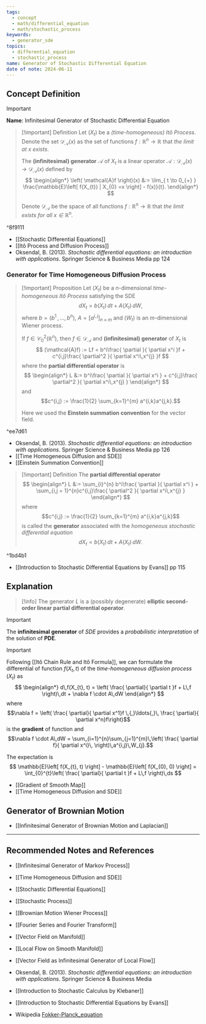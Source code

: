 ```yaml
---
tags:
  - concept
  - math/differential_equation
  - math/stochastic_process
keywords:
  - generator_sde
topics:
  - differential_equation
  - stochastic_process
name: Generator of Stochastic Differential Equation
date of note: 2024-06-11
---
```


## Concept Definition

>[!important]
>**Name**: Infinitesimal Generator of Stochastic Differential Equation


>[!important] Definition
>Let $(X_{t})$ be a *(time-homogeneous) Itô Process*. Denote the set $\mathcal{D}_{\mathcal{A}}(x)$ as the set of functions $f: \mathbb{R}^n \to \mathbb{R}$ that *the limit at $x$ exists*.
>
>The **(infinitesimal) generator** $\mathcal{A}$ of $X_{t}$ is a linear operator $\mathcal{A}: \mathcal{D}_{\mathcal{A}}(x) \to \mathcal{D}_{\mathcal{A}}(x)$ defined by 
>$$
>\begin{align*}
>\left( \mathcal{A}f \right)(x) &:= \lim_{ t \to 0_{+} }   \frac{\mathbb{E}\left[ f(X_{t}) | X_{0} =x \right] - f(x)}{t}.
>\end{align*}
>$$
>
>Denote $\mathcal{D}_{\mathcal{A}}$ be the space of all functions  $f: \mathbb{R}^n \to \mathbb{R}$ that *the limit exists for all $x\in \mathbb{R}^n$.*

^8f9111

- [[Stochastic Differential Equations]]
- [[Itô Process and Diffusion Process]]
- Oksendal, B. (2013). _Stochastic differential equations: an introduction with applications_. Springer Science & Business Media pp 124




### Generator for Time Homogeneous Diffusion Process


>[!important] Proposition
>Let $(X_{t})$ be a $n$-dimensional *time-homogeneous Itô Process* satisfying the SDE 
>$$
>dX_{t} = b(X_{t})\,dt + A(X_{t})\,dW,
>$$
>where $b = (b^1 \,{,}\ldots{,}\,b^n)$, $A = [a^{i,j}]_{n \times m}$ and $(W_{t})$ is an $m$-dimensional Wiener process.
>
>If $f \in \mathcal{C}_{0}^2(\mathbb{R}^n)$, then $f\in \mathcal{D}_{\mathcal{A}}$ and **(infinitesimal) generator** of $X_{t}$ is
>$$
>(\mathcal{A}f) := Lf = b^i\frac{ \partial  }{ \partial x^i }f + c^{i,j}\frac{ \partial^2  }{ \partial x^i\,x^{j} }f
>$$
>where the **partial differential operator** is
>$$
>\begin{align*}
>L &:=  b^i\frac{ \partial  }{ \partial x^i } + c^{i,j}\frac{ \partial^2  }{ \partial x^i\,x^{j} }
>\end{align*} 
>$$ 
>and $$c^{i,j} := \frac{1}{2} \sum_{k=1}^{m} a^{i,k}a^{j,k}.$$
>
>Here we used the **Einstein summation convention** for the vector field.

^ee7d61

- Oksendal, B. (2013). _Stochastic differential equations: an introduction with applications_. Springer Science & Business Media pp 126
- [[Time Homogeneous Diffusion and SDE]]
- [[Einstein Summation Convention]]

>[!important] Definition
>The **partial differential operator** 
>$$
>\begin{align*}
>L &:= \sum_{i}^{n} b^i\frac{ \partial  }{ \partial x^i } + \sum_{i,j = 1}^{n}c^{i,j}\frac{ \partial^2  }{ \partial x^i\,x^{j} }
>\end{align*} 
>$$ 
>where $$c^{i,j} := \frac{1}{2} \sum_{k=1}^{m} a^{i,k}a^{j,k}$$ is called the **generator** associated with the *homogeneous stochastic differential equation*
>$$
>dX_{t} = b(X_{t})\,dt + A(X_{t})\,dW.
>$$

^1bd4b1

- [[Introduction to Stochastic Differential Equations by Evans]] pp 115

## Explanation

>[!info]
>The generator $L$ is a (possibly degenerate) **elliptic second-order linear partial differential operator**.

>[!important]
>The **infinitesimal generator** of *SDE* provides a *probabilistic interpretation* of the solution of **PDE**.



>[!important]
>Following [[Itô Chain Rule and Itô Formula]], we can formulate the differential of function $f(X_{t}, t)$ of the *time-homogeneous diffusion process* $(X_{t})$  as
>$$
>\begin{align*}
> d\,f(X_{t}, t) = \left( \frac{ \partial}{ \partial t }f + L\,f  \right)\,dt + \nabla f \cdot A\,dW
>\end{align*}
>$$
>where $$\nabla f = \left( \frac{ \partial}{ \partial x^1}f \,{,}\ldots{,}\,  \frac{ \partial}{ \partial x^n}f\right)$$ is the **gradient** of function and $$\nabla f \cdot A\,dW = \sum_{i=1}^{n}\sum_{j=1}^{m}\,\left( \frac{ \partial f}{ \partial x^i}\, \right)\,a^{i,j}\,W_{j}.$$
>
>The expectation is 
>$$
> \mathbb{E}\left[ f(X_{t}, t) \right] - \mathbb{E}\left[ f(X_{0}, 0) \right] = \int_{0}^{t}\left( \frac{ \partial}{ \partial t }f + L\,f  \right)\,ds
>$$

- [[Gradient of Smooth Map]]
- [[Time Homogeneous Diffusion and SDE]]

## Generator of Brownian Motion

- [[Infinitesimal Generator of Brownian Motion and Laplacian]]



-----------
##  Recommended Notes and References

- [[Infinitesimal Generator of Markov Process]]

- [[Time Homogeneous Diffusion and SDE]]
- [[Stochastic Differential Equations]]
- [[Stochastic Process]]
- [[Brownian Motion Wiener Process]]

- [[Fourier Series and Fourier Transform]]

- [[Vector Field on Manifold]]
- [[Local Flow on Smooth Manifold]]
- [[Vector Field as Infinitesimal Generator of Local Flow]]


- Oksendal, B. (2013). _Stochastic differential equations: an introduction with applications_. Springer Science & Business Media
- [[Introduction to Stochastic Calculus by Klebaner]]
- [[Introduction to Stochastic Differential Equations by Evans]]
- Wikipedia [Fokker-Planck_equation](https://en.wikipedia.org/wiki/Fokker%E2%80%93Planck_equation)